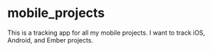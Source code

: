 # mobile_projects
This is a tracking app for all my mobile projects. I want to track iOS, Android, and Ember projects.
